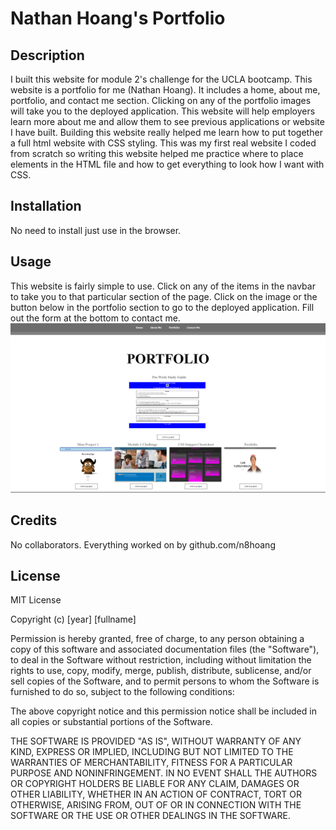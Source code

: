 # Nathan Hoang's Portfolio

## Description

I built this website for module 2's challenge for the UCLA bootcamp. This website is a portfolio for me (Nathan Hoang). It includes a home, about me, portfolio, and contact me section. Clicking on any of the portfolio images will take you to the deployed application. This website will help employers learn more about me and allow them to see previous applications or website I have built. Building this website really helped me learn how to put together a full html website with CSS styling. This was my first real website I coded from scratch so writing this website helped me practice where to place elements in the HTML file and how to get everything to look how I want with CSS.

## Installation

No need to install just use in the browser.

## Usage

This website is fairly simple to use. Click on any of the items in the navbar to take you to that particular section of the page. Click on the image or the button below in the portfolio section to go to the deployed application. Fill out the form at the bottom to contact me.
    ![portfolio demo](Assets/ssportfolio.png)

## Credits

No collaborators. Everything worked on by github.com/n8hoang

## License

MIT License

Copyright (c) [year] [fullname]

Permission is hereby granted, free of charge, to any person obtaining a copy
of this software and associated documentation files (the "Software"), to deal
in the Software without restriction, including without limitation the rights
to use, copy, modify, merge, publish, distribute, sublicense, and/or sell
copies of the Software, and to permit persons to whom the Software is
furnished to do so, subject to the following conditions:

The above copyright notice and this permission notice shall be included in all
copies or substantial portions of the Software.

THE SOFTWARE IS PROVIDED "AS IS", WITHOUT WARRANTY OF ANY KIND, EXPRESS OR
IMPLIED, INCLUDING BUT NOT LIMITED TO THE WARRANTIES OF MERCHANTABILITY,
FITNESS FOR A PARTICULAR PURPOSE AND NONINFRINGEMENT. IN NO EVENT SHALL THE
AUTHORS OR COPYRIGHT HOLDERS BE LIABLE FOR ANY CLAIM, DAMAGES OR OTHER
LIABILITY, WHETHER IN AN ACTION OF CONTRACT, TORT OR OTHERWISE, ARISING FROM,
OUT OF OR IN CONNECTION WITH THE SOFTWARE OR THE USE OR OTHER DEALINGS IN THE
SOFTWARE.




